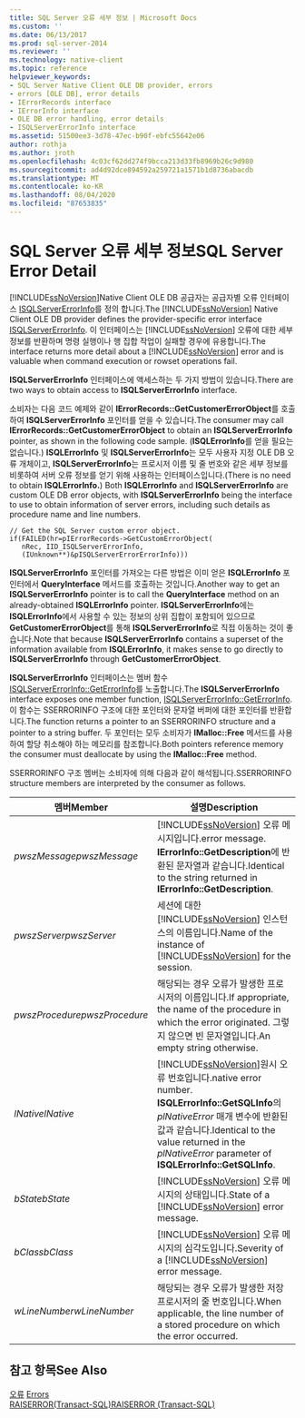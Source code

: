 ```yaml
---
title: SQL Server 오류 세부 정보 | Microsoft Docs
ms.custom: ''
ms.date: 06/13/2017
ms.prod: sql-server-2014
ms.reviewer: ''
ms.technology: native-client
ms.topic: reference
helpviewer_keywords:
- SQL Server Native Client OLE DB provider, errors
- errors [OLE DB], error details
- IErrorRecords interface
- IErrorInfo interface
- OLE DB error handling, error details
- ISQLServerErrorInfo interface
ms.assetid: 51500ee3-3d78-47ec-b90f-ebfc55642e06
author: rothja
ms.author: jroth
ms.openlocfilehash: 4c03cf62dd274f9bcca213d33fb8969b26c9d980
ms.sourcegitcommit: ad4d92dce894592a259721a1571b1d8736abacdb
ms.translationtype: MT
ms.contentlocale: ko-KR
ms.lasthandoff: 08/04/2020
ms.locfileid: "87653835"
---
```

# <a name="sql-server-error-detail"></a><span data-ttu-id="d1728-102">SQL Server 오류 세부 정보</span><span class="sxs-lookup"><span data-stu-id="d1728-102">SQL Server Error Detail</span></span>
  <span data-ttu-id="d1728-103">[!INCLUDE[ssNoVersion](../../includes/ssnoversion-md.md)]Native Client OLE DB 공급자는 공급자별 오류 인터페이스 [ISQLServerErrorInfo](../../database-engine/dev-guide/isqlservererrorinfo-ole-db.md)를 정의 합니다.</span><span class="sxs-lookup"><span data-stu-id="d1728-103">The [!INCLUDE[ssNoVersion](../../includes/ssnoversion-md.md)] Native Client OLE DB provider defines the provider-specific error interface [ISQLServerErrorInfo](../../database-engine/dev-guide/isqlservererrorinfo-ole-db.md).</span></span> <span data-ttu-id="d1728-104">이 인터페이스는 [!INCLUDE[ssNoVersion](../../includes/ssnoversion-md.md)] 오류에 대한 세부 정보를 반환하며 명령 실행이나 행 집합 작업이 실패할 경우에 유용합니다.</span><span class="sxs-lookup"><span data-stu-id="d1728-104">The interface returns more detail about a [!INCLUDE[ssNoVersion](../../includes/ssnoversion-md.md)] error and is valuable when command execution or rowset operations fail.</span></span>  
  
 <span data-ttu-id="d1728-105">**ISQLServerErrorInfo** 인터페이스에 액세스하는 두 가지 방법이 있습니다.</span><span class="sxs-lookup"><span data-stu-id="d1728-105">There are two ways to obtain access to **ISQLServerErrorInfo** interface.</span></span>  
  
 <span data-ttu-id="d1728-106">소비자는 다음 코드 예제와 같이 **IErrorRecords::GetCustomerErrorObject**를 호출하여 **ISQLServerErrorInfo** 포인터를 얻을 수 있습니다.</span><span class="sxs-lookup"><span data-stu-id="d1728-106">The consumer may call **IErrorRecords::GetCustomerErrorObject** to obtain an **ISQLServerErrorInfo** pointer, as shown in the following code sample.</span></span> <span data-ttu-id="d1728-107">(**ISQLErrorInfo**를 얻을 필요는 없습니다.) **ISQLErrorInfo** 및 **ISQLServerErrorInfo**는 모두 사용자 지정 OLE DB 오류 개체이고, **ISQLServerErrorInfo**는 프로시저 이름 및 줄 번호와 같은 세부 정보를 비롯하여 서버 오류 정보를 얻기 위해 사용하는 인터페이스입니다.</span><span class="sxs-lookup"><span data-stu-id="d1728-107">(There is no need to obtain **ISQLErrorInfo.**) Both **ISQLErrorInfo** and **ISQLServerErrorInfo** are custom OLE DB error objects, with **ISQLServerErrorInfo** being the interface to use to obtain information of server errors, including such details as procedure name and line numbers.</span></span>  
  
```  
// Get the SQL Server custom error object.  
if(FAILED(hr=pIErrorRecords->GetCustomErrorObject(  
   nRec, IID_ISQLServerErrorInfo,  
   (IUnknown**)&pISQLServerErrorErrorInfo)))  
```  
  
 <span data-ttu-id="d1728-108">**ISQLServerErrorInfo** 포인터를 가져오는 다른 방법은 이미 얻은 **ISQLErrorInfo** 포인터에서 **QueryInterface** 메서드를 호출하는 것입니다.</span><span class="sxs-lookup"><span data-stu-id="d1728-108">Another way to get an **ISQLServerErrorInfo** pointer is to call the **QueryInterface** method on an already-obtained **ISQLErrorInfo** pointer.</span></span> <span data-ttu-id="d1728-109">**ISQLServerErrorInfo**에는 **ISQLErrorInfo**에서 사용할 수 있는 정보의 상위 집합이 포함되어 있으므로 **GetCustomerErrorObject**를 통해 **ISQLServerErrorInfo**로 직접 이동하는 것이 좋습니다.</span><span class="sxs-lookup"><span data-stu-id="d1728-109">Note that because **ISQLServerErrorInfo** contains a superset of the information available from **ISQLErrorInfo**, it makes sense to go directly to **ISQLServerErrorInfo** through **GetCustomerErrorObject**.</span></span>  
  
 <span data-ttu-id="d1728-110">**ISQLServerErrorInfo** 인터페이스는 멤버 함수 [ISQLServerErrorInfo::GetErrorInfo](../native-client-ole-db-interfaces/isqlservererrorinfo-geterrorinfo-ole-db.md)를 노출합니다.</span><span class="sxs-lookup"><span data-stu-id="d1728-110">The **ISQLServerErrorInfo** interface exposes one member function, [ISQLServerErrorInfo::GetErrorInfo](../native-client-ole-db-interfaces/isqlservererrorinfo-geterrorinfo-ole-db.md).</span></span> <span data-ttu-id="d1728-111">이 함수는 SSERRORINFO 구조에 대한 포인터와 문자열 버퍼에 대한 포인터를 반환합니다.</span><span class="sxs-lookup"><span data-stu-id="d1728-111">The function returns a pointer to an SSERRORINFO structure and a pointer to a string buffer.</span></span> <span data-ttu-id="d1728-112">두 포인터는 모두 소비자가 **IMalloc::Free** 메서드를 사용하여 할당 취소해야 하는 메모리를 참조합니다.</span><span class="sxs-lookup"><span data-stu-id="d1728-112">Both pointers reference memory the consumer must deallocate by using the **IMalloc::Free** method.</span></span>  
  
 <span data-ttu-id="d1728-113">SSERRORINFO 구조 멤버는 소비자에 의해 다음과 같이 해석됩니다.</span><span class="sxs-lookup"><span data-stu-id="d1728-113">SSERRORINFO structure members are interpreted by the consumer as follows.</span></span>  
  
|<span data-ttu-id="d1728-114">멤버</span><span class="sxs-lookup"><span data-stu-id="d1728-114">Member</span></span>|<span data-ttu-id="d1728-115">설명</span><span class="sxs-lookup"><span data-stu-id="d1728-115">Description</span></span>|  
|------------|-----------------|  
|<span data-ttu-id="d1728-116">*pwszMessage*</span><span class="sxs-lookup"><span data-stu-id="d1728-116">*pwszMessage*</span></span>|[!INCLUDE[ssNoVersion](../../includes/ssnoversion-md.md)] <span data-ttu-id="d1728-117">오류 메시지입니다.</span><span class="sxs-lookup"><span data-stu-id="d1728-117">error message.</span></span> <span data-ttu-id="d1728-118">**IErrorInfo::GetDescription**에 반환된 문자열과 같습니다.</span><span class="sxs-lookup"><span data-stu-id="d1728-118">Identical to the string returned in **IErrorInfo::GetDescription**.</span></span>|  
|<span data-ttu-id="d1728-119">*pwszServer*</span><span class="sxs-lookup"><span data-stu-id="d1728-119">*pwszServer*</span></span>|<span data-ttu-id="d1728-120">세션에 대한 [!INCLUDE[ssNoVersion](../../includes/ssnoversion-md.md)] 인스턴스의 이름입니다.</span><span class="sxs-lookup"><span data-stu-id="d1728-120">Name of the instance of [!INCLUDE[ssNoVersion](../../includes/ssnoversion-md.md)] for the session.</span></span>|  
|<span data-ttu-id="d1728-121">*pwszProcedure*</span><span class="sxs-lookup"><span data-stu-id="d1728-121">*pwszProcedure*</span></span>|<span data-ttu-id="d1728-122">해당되는 경우 오류가 발생한 프로시저의 이름입니다.</span><span class="sxs-lookup"><span data-stu-id="d1728-122">If appropriate, the name of the procedure in which the error originated.</span></span> <span data-ttu-id="d1728-123">그렇지 않으면 빈 문자열입니다.</span><span class="sxs-lookup"><span data-stu-id="d1728-123">An empty string otherwise.</span></span>|  
|<span data-ttu-id="d1728-124">*lNative*</span><span class="sxs-lookup"><span data-stu-id="d1728-124">*lNative*</span></span>|[!INCLUDE[ssNoVersion](../../includes/ssnoversion-md.md)]<span data-ttu-id="d1728-125">원시 오류 번호입니다.</span><span class="sxs-lookup"><span data-stu-id="d1728-125">native error number.</span></span> <span data-ttu-id="d1728-126">**ISQLErrorInfo::GetSQLInfo**의 *plNativeError* 매개 변수에 반환된 값과 같습니다.</span><span class="sxs-lookup"><span data-stu-id="d1728-126">Identical to the value returned in the *plNativeError* parameter of **ISQLErrorInfo::GetSQLInfo**.</span></span>|  
|<span data-ttu-id="d1728-127">*bState*</span><span class="sxs-lookup"><span data-stu-id="d1728-127">*bState*</span></span>|<span data-ttu-id="d1728-128">[!INCLUDE[ssNoVersion](../../includes/ssnoversion-md.md)] 오류 메시지의 상태입니다.</span><span class="sxs-lookup"><span data-stu-id="d1728-128">State of a [!INCLUDE[ssNoVersion](../../includes/ssnoversion-md.md)] error message.</span></span>|  
|<span data-ttu-id="d1728-129">*bClass*</span><span class="sxs-lookup"><span data-stu-id="d1728-129">*bClass*</span></span>|<span data-ttu-id="d1728-130">[!INCLUDE[ssNoVersion](../../includes/ssnoversion-md.md)] 오류 메시지의 심각도입니다.</span><span class="sxs-lookup"><span data-stu-id="d1728-130">Severity of a [!INCLUDE[ssNoVersion](../../includes/ssnoversion-md.md)] error message.</span></span>|  
|<span data-ttu-id="d1728-131">*wLineNumber*</span><span class="sxs-lookup"><span data-stu-id="d1728-131">*wLineNumber*</span></span>|<span data-ttu-id="d1728-132">해당되는 경우 오류가 발생한 저장 프로시저의 줄 번호입니다.</span><span class="sxs-lookup"><span data-stu-id="d1728-132">When applicable, the line number of a stored procedure on which the error occurred.</span></span>|  
  
## <a name="see-also"></a><span data-ttu-id="d1728-133">참고 항목</span><span class="sxs-lookup"><span data-stu-id="d1728-133">See Also</span></span>  
 <span data-ttu-id="d1728-134">[오류](errors.md) </span><span class="sxs-lookup"><span data-stu-id="d1728-134">[Errors](errors.md) </span></span>  
 [<span data-ttu-id="d1728-135">RAISERROR&#40;Transact-SQL&#41;</span><span class="sxs-lookup"><span data-stu-id="d1728-135">RAISERROR &#40;Transact-SQL&#41;</span></span>](/sql/t-sql/language-elements/raiserror-transact-sql)  
  
  
